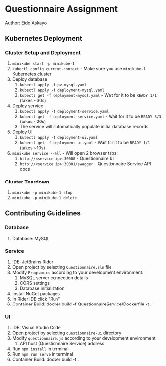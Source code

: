 # Questionnaire Assignment

Author: Eido Askayo

## Kubernetes Deployment

### Cluster Setup and Deployment

1. `minikube start -p minikube-1`
2. `kubectl config current-context` - Make sure you use `minikube-1` Kubernetes cluster
3. Deploy database
    1. `kubectl apply -f pv-mysql.yaml`
    2. `kubectl apply -f deployment-mysql.yaml`
    3. `kubectl get -f deployment-mysql.yaml` - Wait for it to be `READY 1/1` (takes ~30s)
4. Deploy service
    1. `kubectl apply -f deployment-service.yaml`
    2. `kubectl get -f deployment-service.yaml` - Wait for it to be `READY 3/3` (takes ~20s)
    3. The service will automatically populate initial database records
5. Deploy UI
    1. `kubectl apply -f deployment-ui.yaml`
    2. `kubectl get -f deployment-ui.yaml` - Wait for it to be `READY 1/1` (takes ~10s)
6. `minikube service --all` - Will open 2 browser tabs:
    1. `http://<service ip>:30000` - Questionnaire UI
    2. `http://<service ip>:30001/swagger` - Questionnaire Service API docs

### Cluster Teardown

1. `minikube -p minikube-1 stop`
2. `minikube -p minikube-1 delete`

## Contributing Guidelines

### Database

1. Database: MySQL

### Service

1. IDE: JetBrains Rider
2. Open project by selecting `Questionnaire.sln` file
3. Modify `Program.cs` according to your development environment:
    1. MySQL server connection details
    2. CORS settings
    3. Database initialization
4. Install NuGet packages
5. In Rider IDE click "Run"
6. Container Build: docker build -f QuestionnaireService/Dockerfile -t <tag> .

### UI

1. IDE: Visual Studio Code
2. Open project by selecting `questionnaire-ui` directory
2. Modify `questionnaire.js` according to your development environment
    1. API host (Questionnaire Service) address
3. Run `npm install` in terminal
4. Run `npm run serve` in terminal
5. Container Build: docker build -t <tag> .

